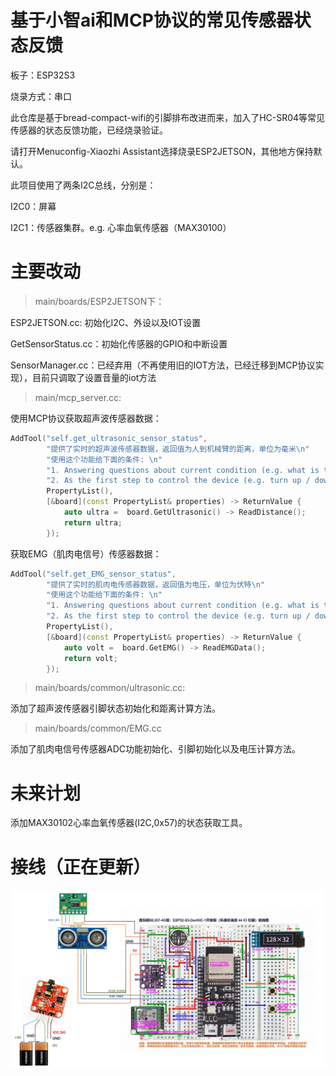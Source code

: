 # 基于小智ai和MCP协议的常见传感器状态反馈

板子：ESP32S3

烧录方式：串口

此仓库是基于bread-compact-wifi的引脚排布改进而来，加入了HC-SR04等常见传感器的状态反馈功能，已经烧录验证。

请打开Menuconfig-Xiaozhi Assistant选择烧录ESP2JETSON，其他地方保持默认。

此项目使用了两条I2C总线，分别是：

I2C0：屏幕

I2C1：传感器集群。e.g. 心率血氧传感器（MAX30100）

# 主要改动

> main/boards/ESP2JETSON下：

ESP2JETSON.cc: 初始化I2C、外设以及IOT设置

GetSensorStatus.cc：初始化传感器的GPIO和中断设置

SensorManager.cc：已经弃用（不再使用旧的IOT方法，已经迁移到MCP协议实现），目前只调取了设置音量的iot方法

> main/mcp_server.cc:

使用MCP协议获取超声波传感器数据：

```cpp
AddTool("self.get_ultrasonic_sensor_status",
        "提供了实时的超声波传感器数据，返回值为人到机械臂的距离，单位为毫米\n"
        "使用这个功能给下面的条件: \n"
        "1. Answering questions about current condition (e.g. what is the current volume of the audio speaker?)\n"
        "2. As the first step to control the device (e.g. turn up / down the volume of the audio speaker, etc.)",
        PropertyList(),
        [&board](const PropertyList& properties) -> ReturnValue {
            auto ultra =  board.GetUltrasonic() -> ReadDistance();
            return ultra;
        });
```

获取EMG（肌肉电信号）传感器数据：

```cpp
AddTool("self.get_EMG_sensor_status",
        "提供了实时的肌肉电传感器数据，返回值为电压，单位为伏特\n"
        "使用这个功能给下面的条件: \n"
        "1. Answering questions about current condition (e.g. what is the current volume of the audio speaker?)\n"
        "2. As the first step to control the device (e.g. turn up / down the volume of the audio speaker, etc.)",
        PropertyList(),
        [&board](const PropertyList& properties) -> ReturnValue {
            auto volt =  board.GetEMG() -> ReadEMGData();
            return volt;
        });
```

> main/boards/common/ultrasonic.cc:

添加了超声波传感器引脚状态初始化和距离计算方法。

> main/boards/common/EMG.cc

添加了肌肉电信号传感器ADC功能初始化、引脚初始化以及电压计算方法。

# 未来计划

添加MAX30102心率血氧传感器(I2C,0x57)的状态获取工具。

# 接线（正在更新）

<img width="1471" alt="Live Demo" src="https://github.com/Hustle28214/xiaozhi-esp32/blob/main/main/boards/ESP2JETSON/%E6%8E%A5%E7%BA%BF.png">